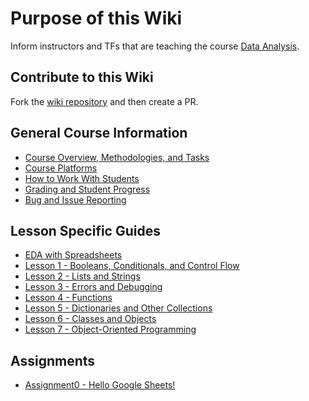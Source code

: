 # Purpose of this Wiki

Inform instructors and TFs that are teaching the course [Data Analysis](https://github.com/LaunchCodeEducation/data-analysis).

## Contribute to this Wiki

Fork the [wiki repository](https://github.com/LaunchCodeEducation/data-analysis-wiki) and then create a PR.

## General Course Information

* [Course Overview, Methodologies, and Tasks](https://github.com/LaunchCodeEducation/data-analysis/wiki/Course-Overview-and-Structure)
* [Course Platforms](https://github.com/LaunchCodeEducation/data-analysis/wiki/Course-Platforms)
* [How to Work With Students](https://github.com/LaunchCodeEducation/data-analysis/wiki/Working-With-Students)
* [Grading and Student Progress](https://github.com/LaunchCodeEducation/data-analysis/wiki/Grading-and-Student-Progress)
* [Bug and Issue Reporting](https://github.com/LaunchCodeEducation/data-analysis/wiki/Course-Overview-and-Structure#Bug-and-Issue-Reporting)

## Lesson Specific Guides

* [EDA with Spreadsheets](https://github.com/LaunchCodeEducation/data-analysis-curriculum/wiki/EDA-Spreadsheets)
* [Lesson 1 - Booleans, Conditionals, and Control Flow](https://github.com/LaunchCodeEducation/data-analysis/wiki/Lesson-1-(Booleans-Conditionals-Loops))
* [Lesson 2 - Lists and Strings](https://github.com/LaunchCodeEducation/data-analysis/wiki/Lesson-2-(Lists-&-Strings))
* [Lesson 3 - Errors and Debugging](https://github.com/LaunchCodeEducation/data-analysis/wiki/Lesson-3-(Errors-&-Debugging))
* [Lesson 4 - Functions](https://github.com/LaunchCodeEducation/data-analysis/wiki/Lesson-4-(Functions))
* [Lesson 5 - Dictionaries and Other Collections](https://github.com/LaunchCodeEducation/data-analysis/wiki/Lesson-5-(Dictionaries))
*  [Lesson 6 - Classes and Objects](https://github.com/LaunchCodeEducation/data-analysis/wiki/Lesson-6-(Classes-&-Objects))
* [Lesson 7 - Object-Oriented Programming](https://github.com/LaunchCodeEducation/data-analysis/wiki/Lesson-7-(OOP))

## Assignments

* [Assignment0 - Hello Google Sheets!](https://github.com/LaunchCodeEducation/data-analysis/wiki/assignment0)